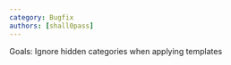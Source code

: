 ```yaml
---
category: Bugfix
authors: [shall0pass]
---
```


Goals: Ignore hidden categories when applying templates
